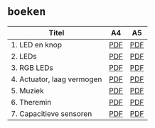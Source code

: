 # `boeken`

Titel                     |A4               |A5
--------------------------|-----------------|-------------------
1. LED en knop            |[PDF](boek_1.pdf)|[PDF](boekje_1.pdf)
2. LEDs                   |[PDF](boek_2.pdf)|[PDF](boekje_2.pdf)
3. RGB LEDs               |[PDF](boek_3.pdf)|[PDF](boekje_3.pdf)
4. Actuator, laag vermogen|[PDF](boek_4.pdf)|[PDF](boekje_4.pdf)
5. Muziek                 |[PDF](boek_5.pdf)|[PDF](boekje_5.pdf)
6. Theremin               |[PDF](boek_6.pdf)|[PDF](boekje_6.pdf)
7. Capacitieve sensoren   |[PDF](boek_7.pdf)|[PDF](boekje_7.pdf)

